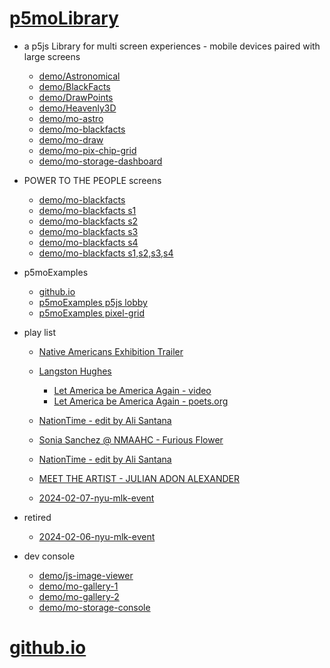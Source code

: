 # [p5moLibrary](https://github.com/molab-itp/p5moLibrary)

- a p5js Library for multi screen experiences - mobile devices paired with large screens

  - [demo/Astronomical](demo/Astronomical?v=17)
  - [demo/BlackFacts](demo/BlackFacts?v=17)
  - [demo/DrawPoints](demo/DrawPoints?v=17)
  - [demo/Heavenly3D](demo/Heavenly3D?v=17)
  - [demo/mo-astro](demo/mo-astro?v=17)
  - [demo/mo-blackfacts](demo/mo-blackfacts?v=17)
  - [demo/mo-draw](demo/mo-draw?v=17)
  - [demo/mo-pix-chip-grid](demo/mo-pix-chip-grid?v=17)
  - [demo/mo-storage-dashboard](demo/mo-storage-dashboard?v=17)

- POWER TO THE PEOPLE screens

  - [demo/mo-blackfacts](demo/mo-blackfacts?v=17)
  - [demo/mo-blackfacts s1](demo/mo-blackfacts?v=17&group=s1&qrcode=mo-blackfacts-qrcode-1.png)
  - [demo/mo-blackfacts s2](demo/mo-blackfacts?v=17&group=s2&qrcode=mo-blackfacts-qrcode-2.png)
  - [demo/mo-blackfacts s3](demo/mo-blackfacts?v=17&group=s3&qrcode=mo-blackfacts-qrcode-3.png)
  - [demo/mo-blackfacts s4](demo/mo-blackfacts?v=17&group=s4&qrcode=mo-blackfacts-qrcode-4.png)
  - [demo/mo-blackfacts s1,s2,s3,s4](demo/mo-blackfacts?v=17&group=s1,s2,s3,s4&qrcode=mo-blackfacts-qrcode-1-4.png)

- p5moExamples

  - [ github.io ](https://molab-itp.github.io/p5moExamples)
  - [ p5moExamples p5js lobby ](https://editor.p5js.org/jht9629-nyu/sketches/vP6sWN4Cu)
  - [ p5moExamples pixel-grid ](https://editor.p5js.org/jht9629-nyu/sketches/CntV1JQNp)

- play list

  - [Native Americans Exhibition Trailer](demo/BlackFacts?playlist=hpjNGTYvpxw)

  - [Langston Hughes ](demo/BlackFacts?playlist=XzI3huqpCi4)
    - [Let America be America Again - video](demo/mo-blackfacts?playlist=CFNM8GB_Yp0&title=%E2%98%85)
    - [Let America be America Again - poets.org](https://poets.org/poem/let-america-be-america-again)
  - [NationTime - edit by Ali Santana](demo/mo-videoplayer?playlist=-UtKxghWlvY&title=NationTime%20-%20ELUCID%20-%20BETAMAX&qrcode=NationTime.png)
  - [Sonia Sanchez @ NMAAHC - Furious Flower](demo/mo-blackfacts?playlist=FNLp8e-cfgk&title=Sonia%20Sanchez)
  - [NationTime - edit by Ali Santana](demo/mo-blackfacts?playlist=-UtKxghWlvY&title=NationTime%20-%20ELUCID%20-%20BETAMAX&qrcode=NationTime.png)
  - [MEET THE ARTIST - JULIAN ADON ALEXANDER](demo/mo-blackfacts?playlist=wk0La_2igws&title=MEET%20THE%20ARTIST%20-%20JULIAN%20ADON%20ALEXANDE%20-%20What%20it%20is&qrcode=JULIAN.png)

  - [2024-02-07-nyu-mlk-event](demo/mo-blackfacts?playlist=lG758MniLYg&qrcode=annoucement-01.png&title=2024-02-07-nyu-mlk-event)

- retired

  - [2024-02-06-nyu-mlk-event](demo/mo-blackfacts?playlist=zbRz5xTaLYI&qrcode=annoucement-01.png&title=2024-02-06-nyu-mlk-event)
  <!-- - [Weapons of White Destruction - TJ](demo/mo-blackfacts?playlist=ob8YQPGJiHY&title=Weapons%20of%20White%20Destruction%20-%20TJ&&qrcode=TJ.png) -->

- dev console

  - [demo/js-image-viewer](demo/js-image-viewer?v=17)
  - [demo/mo-gallery-1](demo/mo-gallery-1?v=17)
  - [demo/mo-gallery-2](demo/mo-gallery-2?v=17)
  - [demo/mo-storage-console](demo/mo-storage-console?v=17)

# [github.io](https://molab-itp.github.io/p5moLibrary/src?v=17)

<!--

- retired
  - [demo/mo-astro-host-0](demo/mo-astro-host-0?v=17)
  - [demo/mo-astro-host-1](demo/mo-astro-host-1?v=17)
  - [demo/mo-astro-remote-0](demo/mo-astro-remote-0?v=17)
  - [demo/mo-astro-remote-1](demo/mo-astro-remote-1?v=17)

  - [demo/mo-blackfacts-host](demo/mo-blackfacts-host?v=17)
  - [demo/mo-blackfacts-remote](demo/mo-blackfacts-remote?v=17)

# https://www.youtube.com/watch?v=hpjNGTYvpxw
# The Land Carries Our Ancestors: Contemporary Art by Native Americans Exhibition Trailer

 -->

